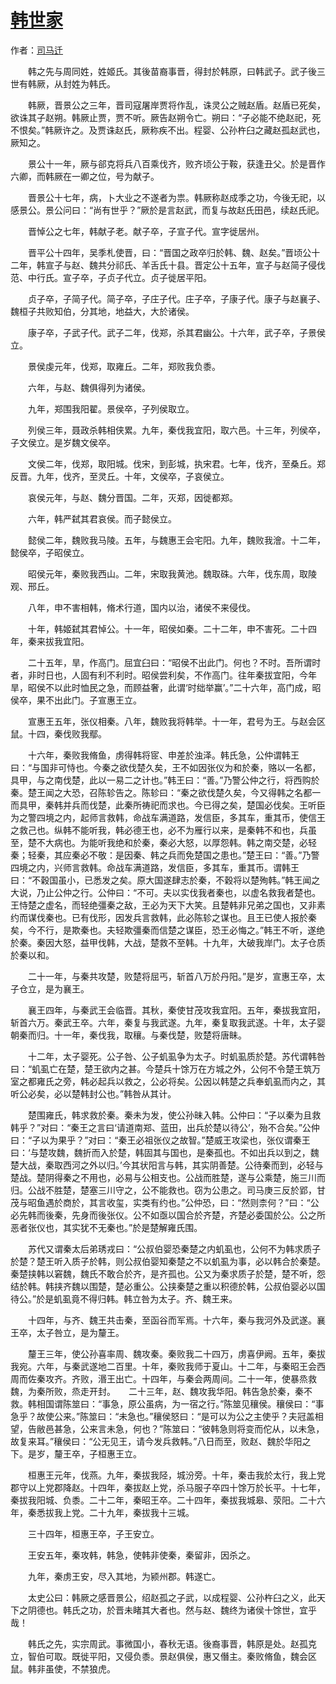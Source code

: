 # [韩世家](http://so.gushiwen.org/guwen/bookv_132.aspx)

作者：[司马迁](http://so.gushiwen.org/author_608.aspx)

　　韩之先与周同姓，姓姬氏。其後苗裔事晋，得封於韩原，曰韩武子。武子後三世有韩厥，从封姓为韩氏。

　　韩厥，晋景公之三年，晋司寇屠岸贾将作乱，诛灵公之贼赵盾。赵盾已死矣，欲诛其子赵朔。韩厥止贾，贾不听。厥告赵朔令亡。朔曰：“子必能不绝赵祀，死不恨矣。”韩厥许之。及贾诛赵氏，厥称疾不出。程婴、公孙杵臼之藏赵孤赵武也，厥知之。

　　景公十一年，厥与郤克将兵八百乘伐齐，败齐顷公于鞍，获逢丑父。於是晋作六卿，而韩厥在一卿之位，号为献子。

　　晋景公十七年，病，卜大业之不遂者为祟。韩厥称赵成季之功，今後无祀，以感景公。景公问曰：“尚有世乎？”厥於是言赵武，而复与故赵氏田邑，续赵氏祀。

　　晋悼公之七年，韩献子老。献子卒，子宣子代。宣字徙居州。

　　晋平公十四年，吴季札使晋，曰：“晋国之政卒归於韩、魏、赵矣。”晋顷公十二年，韩宣子与赵、魏共分祁氏、羊舌氏十县。晋定公十五年，宣子与赵简子侵伐范、中行氏。宣子卒，子贞子代立。贞子徙居平阳。

　　贞子卒，子简子代。简子卒，子庄子代。庄子卒，子康子代。康子与赵襄子、魏桓子共败知伯，分其地，地益大，大於诸侯。

　　康子卒，子武子代。武子二年，伐郑，杀其君幽公。十六年，武子卒，子景侯立。

　　景侯虔元年，伐郑，取雍丘。二年，郑败我负黍。

　　六年，与赵、魏俱得列为诸侯。

　　九年，郑围我阳翟。景侯卒，子列侯取立。

　　列侯三年，聂政杀韩相侠累。九年，秦伐我宜阳，取六邑。十三年，列侯卒，子文侯立。是岁魏文侯卒。

　　文侯二年，伐郑，取阳城。伐宋，到彭城，执宋君。七年，伐齐，至桑丘。郑反晋。九年，伐齐，至灵丘。十年，文侯卒，子哀侯立。

　　哀侯元年，与赵、魏分晋国。二年，灭郑，因徙都郑。

　　六年，韩严弑其君哀侯。而子懿侯立。

　　懿侯二年，魏败我马陵。五年，与魏惠王会宅阳。九年，魏败我澮。十二年，懿侯卒，子昭侯立。

　　昭侯元年，秦败我西山。二年，宋取我黄池。魏取硃。六年，伐东周，取陵观、邢丘。

　　八年，申不害相韩，脩术行道，国内以治，诸侯不来侵伐。

　　十年，韩姬弑其君悼公。十一年，昭侯如秦。二十二年，申不害死。二十四年，秦来拔我宜阳。

　　二十五年，旱，作高门。屈宜臼曰：“昭侯不出此门。何也？不时。吾所谓时者，非时日也，人固有利不利时。昭侯尝利矣，不作高门。往年秦拔宜阳，今年旱，昭侯不以此时恤民之急，而顾益奢，此谓‘时绌举赢’。”二十六年，高门成，昭侯卒，果不出此门。子宣惠王立。

　　宣惠王五年，张仪相秦。八年，魏败我将韩举。十一年，君号为王。与赵会区鼠。十四，秦伐败我鄢。

　　十六年，秦败我脩鱼，虏得韩将宧、申差於浊泽。韩氏急，公仲谓韩王曰：“与国非可恃也。今秦之欲伐楚久矣，王不如因张仪为和於秦，赂以一名都，具甲，与之南伐楚，此以一易二之计也。”韩王曰：“善。”乃警公仲之行，将西购於秦。楚王闻之大恐，召陈轸告之。陈轸曰：“秦之欲伐楚久矣，今又得韩之名都一而具甲，秦韩并兵而伐楚，此秦所祷祀而求也。今已得之矣，楚国必伐矣。王听臣为之警四境之内，起师言救韩，命战车满道路，发信臣，多其车，重其币，使信王之救己也。纵韩不能听我，韩必德王也，必不为雁行以来，是秦韩不和也，兵虽至，楚不大病也。为能听我绝和於秦，秦必大怒，以厚怨韩。韩之南交楚，必轻秦；轻秦，其应秦必不敬：是因秦、韩之兵而免楚国之患也。”楚王曰：“善。”乃警四境之内，兴师言救韩。命战车满道路，发信臣，多其车，重其币。谓韩王曰：“不穀国虽小，已悉发之矣。原大国遂肆志於秦，不穀将以楚殉韩。”韩王闻之大说，乃止公仲之行。公仲曰：“不可。夫以实伐我者秦也，以虚名救我者楚也。王恃楚之虚名，而轻绝彊秦之敌，王必为天下大笑。且楚韩非兄弟之国也，又非素约而谋伐秦也。已有伐形，因发兵言救韩，此必陈轸之谋也。且王已使人报於秦矣，今不行，是欺秦也。夫轻欺彊秦而信楚之谋臣，恐王必悔之。”韩王不听，遂绝於秦。秦因大怒，益甲伐韩，大战，楚救不至韩。十九年，大破我岸门。太子仓质於秦以和。

　　二十一年，与秦共攻楚，败楚将屈丐，斩首八万於丹阳。”是岁，宣惠王卒，太子仓立，是为襄王。

　　襄王四年，与秦武王会临晋。其秋，秦使甘茂攻我宜阳。五年，秦拔我宜阳，斩首六万。秦武王卒。六年，秦复与我武遂。九年，秦复取我武遂。十年，太子婴朝秦而归。十一年，秦伐我，取穰。与秦伐楚，败楚将唐眛。

　　十二年，太子婴死。公子咎、公子虮虱争为太子。时虮虱质於楚。苏代谓韩咎曰：“虮虱亡在楚，楚王欲内之甚。今楚兵十馀万在方城之外，公何不令楚王筑万室之都雍氏之旁，韩必起兵以救之，公必将矣。公因以韩楚之兵奉虮虱而内之，其听公必矣，必以楚韩封公也。”韩咎从其计。

　　楚围雍氏，韩求救於秦。秦未为发，使公孙昧入韩。公仲曰：“子以秦为且救韩乎？”对曰：“秦王之言曰‘请道南郑、蓝田，出兵於楚以待公’，殆不合矣。”公仲曰：“子以为果乎？”对曰：“秦王必祖张仪之故智。”楚威王攻梁也，张仪谓秦王曰：‘与楚攻魏，魏折而入於楚，韩固其与国也，是秦孤也。不如出兵以到之，魏楚大战，秦取西河之外以归。’今其状阳言与韩，其实阴善楚。公待秦而到，必轻与楚战。楚阴得秦之不用也，必易与公相支也。公战而胜楚，遂与公乘楚，施三川而归。公战不胜楚，楚塞三川守之，公不能救也。窃为公患之。司马庚三反於郢，甘茂与昭鱼遇於商於，其言收玺，实类有约也。”公仲恐，曰：“然则柰何？”曰：“公必先韩而後秦，先身而後张仪。公不如亟以国合於齐楚，齐楚必委国於公。公之所恶者张仪也，其实犹不无秦也。”於是楚解雍氏围。

　　苏代又谓秦太后弟琇戎曰：“公叔伯婴恐秦楚之内虮虱也，公何不为韩求质子於楚？楚王听入质子於韩，则公叔伯婴知秦楚之不以虮虱为事，必以韩合於秦楚。秦楚挟韩以窘魏，魏氏不敢合於齐，是齐孤也。公又为秦求质子於楚，楚不听，怨结於韩。韩挟齐魏以围楚，楚必重公。公挟秦楚之重以积德於韩，公叔伯婴必以国待公。”於是虮虱竟不得归韩。韩立咎为太子。齐、魏王来。

　　十四年，与齐、魏王共击秦，至函谷而军焉。十六年，秦与我河外及武遂。襄王卒，太子咎立，是为釐王。

　　釐王三年，使公孙喜率周、魏攻秦。秦败我二十四万，虏喜伊阙。五年，秦拔我宛。六年，与秦武遂地二百里。十年，秦败我师于夏山。十二年，与秦昭王会西周而佐秦攻齐。齐败，湣王出亡。十四年，与秦会两周间。二十一年，使暴烝救魏，为秦所败，烝走开封。　　二十三年，赵、魏攻我华阳。韩告急於秦，秦不救。韩相国谓陈筮曰：“事急，原公虽病，为一宿之行。”陈筮见穰侯。穰侯曰：“事急乎？故使公来。”陈筮曰：“未急也。”穰侯怒曰：“是可以为公之主使乎？夫冠盖相望，告敝邑甚急，公来言未急，何也？”陈筮曰：“彼韩急则将变而佗从，以未急，故复来耳。”穰侯曰：“公无见王，请今发兵救韩。”八日而至，败赵、魏於华阳之下。是岁，釐王卒，子桓惠王立。

　　桓惠王元年，伐燕。九年，秦拔我陉，城汾旁。十年，秦击我於太行，我上党郡守以上党郡降赵。十四年，秦拔赵上党，杀马服子卒四十馀万於长平。十七年，秦拔我阳城、负黍。二十二年，秦昭王卒。二十四年，秦拔我城皋、荥阳。二十六年，秦悉拔我上党。二十九年，秦拔我十三城。

　　三十四年，桓惠王卒，子王安立。

　　王安五年，秦攻韩，韩急，使韩非使秦，秦留非，因杀之。

　　九年，秦虏王安，尽入其地，为颍州郡。韩遂亡。

　　太史公曰：韩厥之感晋景公，绍赵孤之子武，以成程婴、公孙杵臼之义，此天下之阴德也。韩氏之功，於晋未睹其大者也。然与赵、魏终为诸侯十馀世，宜乎哉！

　　韩氏之先，实宗周武。事微国小，春秋无语。後裔事晋，韩原是处。赵孤克立，智伯可取。既徙平阳，又侵负黍。景赵俱侯，惠又僭主。秦败脩鱼，魏会区鼠。韩非虽使，不禁狼虎。

